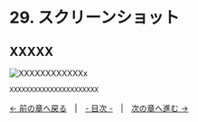 ﻿# 29. スクリーンショット

## XXXXX
![XXXXXXXXXXXXx](resource/YYYYYYYYY/xxxxxxxxxxxxxxxxxx.png "XXXXXXXXXXXXXXXXXXXXXXXX")  
```cpp
XXXXXXXXXXXXXXXXXXXXXX
```

[← 前の章へ戻る](Particle.md)　|　[- 目次 -](Index.md)　|　[次の章へ進む →](SceneManager.md)